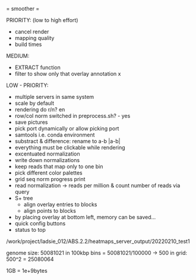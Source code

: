 = smoother =

PRIORITY: (low to high effort)
- cancel render
- mapping quality
- build times

MEDIUM:
- EXTRACT function
- filter to show only that overlay annotation x

LOW - PRIORITY:
- multiple servers in same system
- scale by default
- rendering do r/n? en
- row/col norm switched in preprocess.sh? - yes
- save pictures
- pick port dynamically or allow picking port
- samtools i.e. conda environment
- substract & difference: rename to a-b |a-b|
- everything must be clickable while rendering
- excentuated normalization
- write down normalizations
- keep reads that map only to one bin
- pick different color palettes
- grid seq norm progress print
- read normalization -> reads per million & count number of reads via query
- S+ tree
    - align overlay entries to blocks
    - align points to blocks
- by placing overlay at bottom left, memory can be saved...
- quick config buttons
- status to top
















 /work/project/ladsie_012/ABS.2.2/heatmaps_server_output/20220210_test1


genome size: 50081021
in 100kbp bins = 50081021/100000 -> 500
in grid: 500^2 = 25080064

1GB = 1e+9bytes